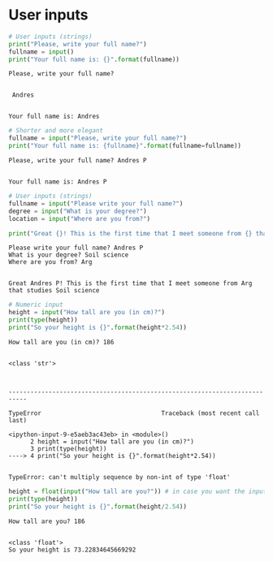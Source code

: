 
# User inputs


```python
# User inputs (strings)
print("Please, write your full name?")
fullname = input()
print("Your full name is: {}".format(fullname))
```

    Please, write your full name?


     Andres


    Your full name is: Andres



```python
# Shorter and more elegant
fullname = input("Please, write your full name?")
print("Your full name is: {fullname}".format(fullname=fullname))
```

    Please, write your full name? Andres P


    Your full name is: Andres P



```python
# User inputs (strings)
fullname = input("Please write your full name?")
degree = input("What is your degree?")
location = input("Where are you from?")

print("Great {}! This is the first time that I meet someone from {} that studies {}".format(fullname,location,degree))

```

    Please write your full name? Andres P
    What is your degree? Soil science
    Where are you from? Arg


    Great Andres P! This is the first time that I meet someone from Arg that studies Soil science



```python
# Numeric input
height = input("How tall are you (in cm)?")
print(type(height))
print("So your height is {}".format(height*2.54))

```

    How tall are you (in cm)? 186


    <class 'str'>



    ---------------------------------------------------------------------------

    TypeError                                 Traceback (most recent call last)

    <ipython-input-9-e5aeb3ac43eb> in <module>()
          2 height = input("How tall are you (in cm)?")
          3 print(type(height))
    ----> 4 print("So your height is {}".format(height*2.54))
    

    TypeError: can't multiply sequence by non-int of type 'float'



```python
height = float(input("How tall are you?")) # in case you want the input to be a float
print(type(height))
print("So your height is {}".format(height/2.54))

```

    How tall are you? 186


    <class 'float'>
    So your height is 73.22834645669292

